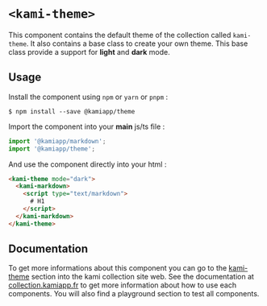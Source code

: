 # `<kami-theme>`

This component contains the default theme of the collection called `kami-theme`. 
It also contains a base class to create your own theme. This base class provide a support
for **light** and **dark** mode.

## Usage

Install the component using ``npm`` or ``yarn`` or ``pnpm`` :

```console
$ npm install --save @kamiapp/theme
```


Import the component into your **main** js/ts file :

```js
import '@kamiapp/markdown';
import '@kamiapp/theme';
```
And use the component directly into your html :

```html
<kami-theme mode="dark">
  <kami-markdown>
    <script type="text/markdown">
      # H1
    </script>
  </kami-markdown>
</kami-theme>
```

## Documentation

To get more informations about this component you can go to the [kami-theme](https://www.collection.kamiapp.fr/docs/theme.html) section into the kami collection site web. See the documentation at [collection.kamiapp.fr](https://www.collection.kamiapp.fr/) to get more information about how to use each components. You will also find a playground section to test all components.